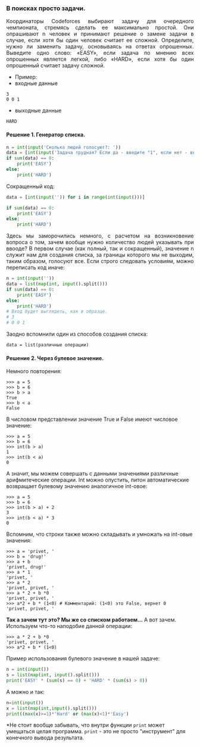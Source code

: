 ### В поисках просто задачи.
<p align="justify">
Координаторы Codeforces выбирают задачу для очередного чемпионата, стремясь сделать ее максимально простой.
Они опрашивают n человек и принимают решение о замене задачи в случае, если хотя бы один человек считает ее сложной.
Определите, нужно ли заменить задачу, основываясь на ответах опрошенных.
Выведите одно слово: «EASY», если задача по мнению всех опрошенных является легкой, либо «HARD»,
если хотя бы один опрошенный считает задачу сложной.
</p>

* Пример:
* входные данные
```
3
0 0 1
```
* выходные данные
``` 
HARD
```
#### Решение 1. Генератор списка.
```python
n = int(input('Сколько людей голосуют?: '))
data = [int(input('Задача трудная? Если да - введите "1", если нет - введите "0": ')) for i in range(n)]
if sum(data) == 0:
    print('EASY')
else:
    print('HARD')
```
Сокращенный код:
```python
data = [int(input('')) for i in range(int(input()))]

if sum(data) == 0:
    print('EASY')
else:
    print('HARD')
```
<p align="justify">
Здесь мы заморочились немного, с расчетом на возникновение вопроса о том, зачем вообще нужно количество людей указывать при ввооде? В первом случае (как полный, так и сокращенный), значение n служит нам для создания списка, за границы которого мы не выходим, таким образом, голосуют все.
Если строго следовать условиям, можно переписать код иначе:
</p>

```python
n = int(input(''))
data = list(map(int, input().split()))
if sum(data) == 0:
    print('EASY')
else:
    print('HARD')
# Вход будет выглядеть, как в образце.
# 3
# 0 0 1
```
Заодно вспомнили один из способов создания списка:

```data = list(различные операции)```

#### Решение 2. Через булевое значение.
Немного повторения:
```commandline
>>> a = 5
>>> b = 6
>>> b > a
True
>>> b < a
False
```
В числовом представлении значение True и False имеют числовое значение:
```commandline
>>> a = 5
>>> b = 6
>>> int(b > a)
1
>>> int(b < a)
0
```
А значит, мы можем совершать с данными значениями различные арифмитеческие операции. Int можно опустить, питон автоматические возвращает булевому значению аналогичное int-овое:
```commandline
>>> a = 5
>>> b = 6
>>> int(b > a) + 2
3
>>> int(b < a) * 3
0
```
Вспомним, что строки также можно складывать и умножать на int-овые значения:
```commandline
>>> a = 'privet, '
>>> b = 'drug!'
>>> a + b
'privet, drug!'
>>> a * 1
'privet, '
>>> a * 2
'privet, privet, '
>>> a * 2 + b *0
'privet, privet, '
>>> a*2 + b * (1<0) # Комментарий: (1<0) это False, вернет 0
'privet, privet, '
```
**Так а зачем тут это? Мы же со списком работаем...**
А вот зачем. Используем что-то наподобие данной операции:
```commandline
>>> a * 2 + b *0
'privet, privet, '
>>> a*2 + b * (1<0) 
```
Пример использования булевого значение в нашей задаче:
```python
n = int(input())
s = list(map(int, input().split()))
print('EASY' * (sum(s) == 0) + 'HARD' * (sum(s) > 0))
```
А можно и так:
```python
n=int(input())
x = list(map(int,input().split()))
print((max(x)>=1)*'Hard' or (max(x)<1)*'Easy')
```
*Не стоит вообще забывать, что внутри функции ```print``` может умещаться целая программа. ```print``` - это не просто "инструмент" для конечного вывода результата.
